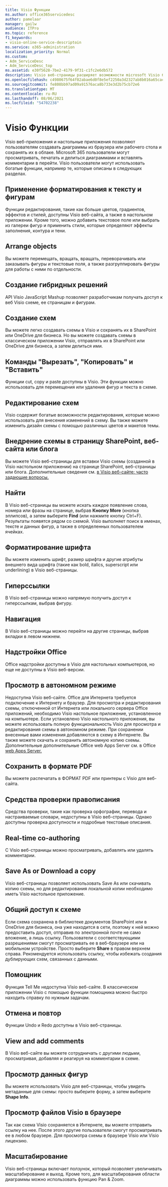 ```yaml
---
title: Visio Функции
ms.author: office365servicedesc
author: pamelaar
manager: gailw
audience: ITPro
ms.topic: reference
f1_keywords:
- visio-online-service-descriptoin
ms.service: o365-administration
localization_priority: Normal
ms.custom:
- Adm_ServiceDesc
- Adm_ServiceDesc_top
ms.assetid: e30f5628-7be2-4179-9f31-c1fc2e6db572
description: Visio веб-страницы расширяет возможности microsoft Visio браузера, где можно создавать и редактировать схемы, сохраненные в облаке. Microsoft 365 пользователи могут просматривать, печатать и делиться диаграммами и вставлять комментарии в перейти.
ms.openlocfilehash: c4980675f64f02abae6d0f8e5ef2250a3d2327ab8b016a65cac30137d25558bd
ms.sourcegitcommit: fe808bb97ad09a91576aca8b733e3d2b75cb72e6
ms.translationtype: MT
ms.contentlocale: ru-RU
ms.lasthandoff: 08/06/2021
ms.locfileid: "54702238"
---
```

# <a name="visio-features"></a>Visio Функции

Visio веб-приложения и настольные приложения позволяют пользователям создавать диаграммы из браузера или рабочего стола и сохранять их в облаке. Microsoft 365 пользователи могут просматривать, печатать и делиться диаграммами и вставлять комментарии в перейти. Visio пользователи могут использовать богатые функции, например те, которые описаны в следующих разделах.

## <a name="apply-rich-formatting-to-text-and-shapes"></a>Применение форматирования к тексту и фигурам

Функции редактирования, такие как больше цветов, градиентов, эффектов и стилей, доступны Visio веб-сайта, а также в настольном приложении. Кроме того, можно добавить текстовое поле или выбрать из галереи фигур и применить стили, которые определяют эффекты заполнения, контура и тени.

## <a name="arrange-objects"></a>Arrange objects

Вы можете перемещать, вращать, вращать, переворачивать или заказывать фигуры и текстовые поля, а также разгруппировать фигуры для работы с ними по отдельности.

## <a name="build-mashup-solutions"></a>Создание гибридных решений

API Visio JavaScript Mashup позволяет разработчикам получать доступ к веб Visio схеме, ее страницам и фигурам.

## <a name="create-diagrams"></a>Создание схем

Вы можете легко создавать схемы в Visio и сохранять их в SharePoint или OneDrive для бизнеса. Но вы можете создавать схемы в классическом приложении Visio, отправлять их в SharePoint или OneDrive для бизнеса, а затем делиться ими.

## <a name="cut-copy-and-paste"></a>Команды "Вырезать", "Копировать" и "Вставить"

Функции cut, copy и paste доступны в Visio. Эти функции можно использовать для перемещения или удаления фигур и текста в схеме.

## <a name="edit-diagrams"></a>Редактирование схем

Visio содержит богатые возможности редактирования, которые можно использовать для внесения изменений в схему. Вы также можете изменить дизайн схемы с помощью различных цветов и макетов темы.

## <a name="embed-diagram-in-a-sharepoint-web-or-blog-page"></a>Внедрение схемы в страницу SharePoint, веб-сайта или блога

Вы можете Visio веб-страницы для вставки Visio схемы (созданной в Visio настольном приложении) на странице SharePoint, веб-страницы или блога. Дополнительные сведения см. [в Visio веб-сайте: часто задающие вопросы.](https://support.office.com/article/e6647040-2fca-42ec-9fa5-d16a4e39e0ee)

## <a name="find"></a>Найти

В Visio веб-страницы вы можете искать каждое появление слова, номера или фразы на странице, выбрав **Кнопку More** (кнопка эллипсов), а затем выберите **Find** (или нажмите кнопку Ctrl+F). Результаты появятся рядом со схемой. Visio выполняет поиск в именах, тексте и данных фигур, а также в определенных пользователем ячейках.

## <a name="font-formatting"></a>Форматирование шрифта

Вы можете изменить шрифт, размер шрифта и другие атрибуты внешнего вида шрифта (такие как bold, italics, superscript или underlining) в Visio веб-страницы.

## <a name="hyperlinks"></a>Гиперссылки

В Visio веб-страницы можно напрямую получить доступ к гиперссылкам, выбрав фигуру.

## <a name="navigation"></a>Навигация

В Visio веб-страницы можно перейти на другие страницы, выбрав вкладки в левом нижнем.

## <a name="office-add-ins"></a>Надстройки Office

Office надстройки доступны в Visio для настольных компьютеров, но еще не доступны в Visio веб-версии.

## <a name="offline-viewing"></a>Просмотр в автономном режиме

Недоступна Visio веб-сайте. Office для Интернета требуется подключение к Интернету и браузер. Для просмотра и редактирования схемы, отключенной от Интернета или локального сервера Office приложений, необходимо Visio настольное приложение, установленное на компьютере. Если установлено Visio настольного приложения, вы можете использовать полную функциональность Visio для просмотра и редактирования схемы в автономном режиме. При сохранении внесенные вами изменения добавляются в схему в Интернете. Вы также можете скачать и сохранить автономную копию схемы. Дополнительные дополнительные Office web Apps Server см. в Office [web Apps Server.](/webappsserver/how-office-web-apps-work-on-premises-with-sharepoint-2013)

## <a name="print-to-pdf"></a>Сохранить в формате PDF

Вы можете распечатать в ФОРМАТ PDF или принтеры с Visio для веб-сайта.

## <a name="proofing-tools"></a>Средства проверки правописания

Средства проверки, такие как проверка орфографии, перевода и настраиваемые словари, недоступны в Visio веб-страницы. Однако доступны проверка доступности и подробные текстовые описания.

## <a name="real-time-co-authoring"></a>Real-time co-authoring

С Visio веб-страницы можно просматривать, добавлять или удалять комментарии.

## <a name="save-as-or-download-a-copy"></a>Save As or Download a copy

Visio веб-страницы позволяет использовать Save As или скачивать копию схемы, но для редактирования локальной копии необходимо иметь Visio настольное приложение.

## <a name="share-a-diagram"></a>Общий доступ к схеме

Если схема сохранена в библиотеке документов SharePoint или в OneDrive для бизнеса, она уже находится в сети, поэтому к ней можно предоставить доступ, отправив по электронной почте не само вложение, а лишь ссылку. Пользователи с соответствующими разрешениями смогут просматривать ее в веб-браузере или на мобильном устройстве. Просто выберите **Share** в правом верхнем справа. Рекомендуется использовать ссылку, чтобы избежать создания дублирующих схем, связанных с данными.

## <a name="tell-me"></a>Помощник

Функция Tell Me недоступна Visio веб-сайте. В классическом приложении Visio с помощью функции помощника можно быстро находить справку по нужным задачам.

## <a name="undo-and-redo"></a>Отмена и повтор

Функции Undo и Redo доступны в Visio веб-страницы.

## <a name="view-and-add-comments"></a>View and add comments

В Visio веб-сайте вы можете сотрудничать с другими людьми, просматривая, добавляя и реагируя на комментарии в схеме.

## <a name="view-shape-data"></a>Просмотр данных фигур

Вы можете использовать Visio для веб-страницы, чтобы увидеть метаданные для схемы: просто выберите форму, а затем выберите **Shape Info**.

## <a name="view-visio-files-in-the-browser"></a>Просмотр файлов Visio в браузере

Так как схема Visio сохраняется в Интернете, вы можете отправить ссылку на нее. После этого другие пользователи смогут просматривать ее в любом браузере. Для просмотра схемы в браузере Visio или Visio лицензию.

## <a name="zoom"></a>Масштабирование

Visio веб-страницы включает ползунок, который позволяет увеличивать масштабирование и выход. Кроме того, для масштабирования области диаграммы можно использовать функцию Pan &amp; Zoom.
